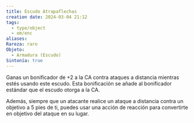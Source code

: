 ```yaml
---
title: Escudo Atrapaflechas
creation date: 2024-03-04 21:12
tags:
  - type/object
  - om/enc
aliases: 
Rareza: raro
Objeto:
  - Armadura (Escudo)
Sintonía: true
---
```

Ganas un bonificador de +2 a la CA contra ataques a distancia mientras estés usando este escudo. Esta bonificación se añade al bonificador estándar que el escudo otorga a la CA.

Además, siempre que un atacante realice un ataque a distancia contra un objetivo a 5 pies de ti, puedes usar una acción de reacción para convertirte en objetivo del ataque en su lugar.